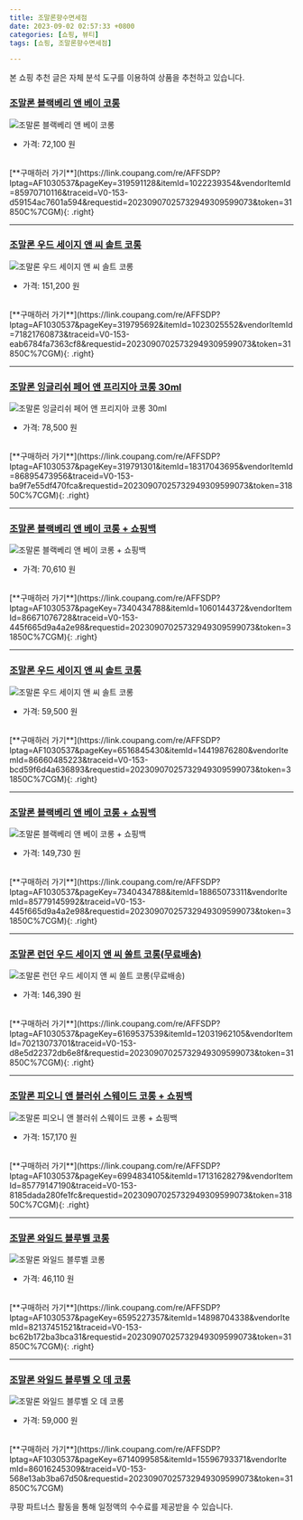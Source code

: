 ```yaml
---
title: 조말론향수면세점
date: 2023-09-02 02:57:33 +0800
categories: [쇼핑, 뷰티]
tags: [쇼핑, 조말론향수면세점]

---
```


본 쇼핑 추천 글은 자체 분석 도구를 이용하여 상품을 추천하고 있습니다.
### [조말론 블랙베리 앤 베이 코롱](https://link.coupang.com/re/AFFSDP?lptag=AF1030537&pageKey=319591128&itemId=1022239354&vendorItemId=85970710116&traceid=V0-153-d59154ac7601a594&requestid=20230907025732949309599073&token=31850C%7CGM)
![조말론 블랙베리 앤 베이 코롱](https://ads-partners.coupang.com/image1/EdjG3qbLdrAe4HMkEe7ROOC3drN9H2S3phw_2dwMmFVL0UXpkbk2dH4tz1GJIFYfmu21dxn-DAs4TQLLoiXz3fXJgYPjMi3XXSCbBdXfaB_x16cjRcHkQGKzS4SAMbY8MWVwAOcXRDiiUCT9opr4DWOlg_XYFBwuO0eaX_0BSqq8dy-QxT7yn1hF2yA-iURywxbGmrYvsk8Q2ZeXFdpjzHA8wP17Z8ESb_fnLbuoQDmCH-bKx9zVbPKZxmrtiGM9awLuWtspGZyanL5BSXNe8bNR17m1SH5LCXKQeFZbJd7E)
- 가격: 72,100 원
<br>
[**구매하러 가기**](https://link.coupang.com/re/AFFSDP?lptag=AF1030537&pageKey=319591128&itemId=1022239354&vendorItemId=85970710116&traceid=V0-153-d59154ac7601a594&requestid=20230907025732949309599073&token=31850C%7CGM){: .right}
<br>

---

### [조말론 우드 세이지 앤 씨 솔트 코롱](https://link.coupang.com/re/AFFSDP?lptag=AF1030537&pageKey=319795692&itemId=1023025552&vendorItemId=71821760873&traceid=V0-153-eab6784fa7363cf8&requestid=20230907025732949309599073&token=31850C%7CGM)
![조말론 우드 세이지 앤 씨 솔트 코롱](https://ads-partners.coupang.com/image1/9HlcyExxftTghtru9DcQ6as7bQewATCvrkq-7RPffPU0QAbXUdFcvZ479UlGTEy7C8-8IsMUiTtxaEneTgmhQdvyGd-gBmml9qVAgwI-jHVvaitJGty-k7s8x8aZtvoGGw17wFhLSkdcM5CRSN6qD8qYYFZEm6GEngrLhlOE5gHSnZI1mIa-drX9ltWJRBEfySdMQX7Yp5i0wxBybtXYrI1O9XEwcgrVOXo2D672l0uAxTVXsd-H_a_b1Up42F4mylj1lwDNhwZsnoJ-RSf90yDnMDOGRIISieciVsI6BA==)
- 가격: 151,200 원
<br>
[**구매하러 가기**](https://link.coupang.com/re/AFFSDP?lptag=AF1030537&pageKey=319795692&itemId=1023025552&vendorItemId=71821760873&traceid=V0-153-eab6784fa7363cf8&requestid=20230907025732949309599073&token=31850C%7CGM){: .right}
<br>

---

### [조말론 잉글리쉬 페어 앤 프리지아 코롱 30ml](https://link.coupang.com/re/AFFSDP?lptag=AF1030537&pageKey=319791301&itemId=18317043695&vendorItemId=86895473956&traceid=V0-153-ba9f7e55df470fca&requestid=20230907025732949309599073&token=31850C%7CGM)
![조말론 잉글리쉬 페어 앤 프리지아 코롱 30ml](https://ads-partners.coupang.com/image1/HLXoR2dPZjKMQyytHPllS_axzoFWvTGNoXXErDMvkhyXZ80SUKCLYeiCTjGVRC7vp78tawT5wP0ItvZTNASsLJshxBgVl9ze5XN1QYCl2tY-tBwB08-u7Xhs_BVidWvPog0zAjCfUVBkHf5dqL_S0K__nB27Hr2vd1Ze0jWUoLJ_dStUOnq19BpSD6p25oi2UX91-1XbjpdS8Ao6M0akf1TSwCZUkQpqDLrrFJFqTGmoASBq3IlcCjyV9dyXNddCW9o5XpXLe3MOkUbPBUKnIFFN6Zdvkx0o0xnbK9y_KvI=)
- 가격: 78,500 원
<br>
[**구매하러 가기**](https://link.coupang.com/re/AFFSDP?lptag=AF1030537&pageKey=319791301&itemId=18317043695&vendorItemId=86895473956&traceid=V0-153-ba9f7e55df470fca&requestid=20230907025732949309599073&token=31850C%7CGM){: .right}
<br>

---

### [조말론 블랙베리 앤 베이 코롱 + 쇼핑백](https://link.coupang.com/re/AFFSDP?lptag=AF1030537&pageKey=7340434788&itemId=1060144372&vendorItemId=86671076728&traceid=V0-153-445f665d9a4a2e98&requestid=20230907025732949309599073&token=31850C%7CGM)
![조말론 블랙베리 앤 베이 코롱 + 쇼핑백](https://ads-partners.coupang.com/image1/fCCPPmCivRiqkpwNfJDFxgK-oQr2avlN5qYlxsofKTOFowtkhuHXCXipCeaPv3e0ajfgCxmhQaUSK8fzn2m0viiQmo6yRVYnHseaT_nNp73e9uMnPknn__DNXeV1fS6wWsyMzhydSe1SHBaj0_DuHii9gFW1MX19l75pLp4ydOuEpS64I31MGoAb4LopqsdEH43UnlZBLNjf_TJk5hgxaIa_uNuWu9aNoNM_wUcL5KfbynWo4GyKXg4-6IL7LeXajIZby5-ogvlkllz6zHpaCnmw0eFgpq_A-jqJSe4mLYCn)
- 가격: 70,610 원
<br>
[**구매하러 가기**](https://link.coupang.com/re/AFFSDP?lptag=AF1030537&pageKey=7340434788&itemId=1060144372&vendorItemId=86671076728&traceid=V0-153-445f665d9a4a2e98&requestid=20230907025732949309599073&token=31850C%7CGM){: .right}
<br>

---

### [조말론 우드 세이지 앤 씨 솔트 코롱](https://link.coupang.com/re/AFFSDP?lptag=AF1030537&pageKey=6516845430&itemId=14419876280&vendorItemId=86660485223&traceid=V0-153-bcd59f6d4a636893&requestid=20230907025732949309599073&token=31850C%7CGM)
![조말론 우드 세이지 앤 씨 솔트 코롱](https://ads-partners.coupang.com/image1/6ro7E_PceVJitLr-6pGGPMmMXsY2tX7ky-BDS1h0i0tV3KrtA14H3eR9P8whOlUs-XZxBK8OEPxcHZd6Ha-aO9B7uUOa7ofwemqoRoQ25iI5uTwJIwIQmR97fIbj7c6YWZSA01WnpzL60liC_IBV7DFobA6N8TUu27Jj_foCtH-Yc1qcHerV2uqkgch0HjoVildPVYANErFbW3sqN60ceEOCBRAYQ8a9iVouzLKHo8f0Kw0hoHNPh0RMdYIJfbExnyIID9EEXOfElzYnO6qzRsmhNLLvTS4XmxuerSbc7A==)
- 가격: 59,500 원
<br>
[**구매하러 가기**](https://link.coupang.com/re/AFFSDP?lptag=AF1030537&pageKey=6516845430&itemId=14419876280&vendorItemId=86660485223&traceid=V0-153-bcd59f6d4a636893&requestid=20230907025732949309599073&token=31850C%7CGM){: .right}
<br>

---

### [조말론 블랙베리 앤 베이 코롱 + 쇼핑백](https://link.coupang.com/re/AFFSDP?lptag=AF1030537&pageKey=7340434788&itemId=18865073311&vendorItemId=85779145992&traceid=V0-153-445f665d9a4a2e98&requestid=20230907025732949309599073&token=31850C%7CGM)
![조말론 블랙베리 앤 베이 코롱 + 쇼핑백](https://ads-partners.coupang.com/image1/SwyKIxuhy68EhRuaS5mKMF2i8TuGa-fCOV6rUHLae2fqDbLsP3vs_KNzGg9-nG-6_YGdYcJmC7cccx1PBSVruUzurlMAptkGNRWqot5exPLVzl1UHVBgGF1Sj7XL5rH71ySpjxDll8C1ien3D8ua-ym6ZuaCCI1QH2IeOczrkbiHU5QfeEiyYzPasfwdCPYoz-jxuGREtWo9FJyG5jOTBxBDCAMMIieI2ae5fI6A_Dn9uM4Iq98Y25_avq2PJTgzlTkx85xEtyuAV991paNe_lgwjQusY3-ZLhgTG8lxBa4=)
- 가격: 149,730 원
<br>
[**구매하러 가기**](https://link.coupang.com/re/AFFSDP?lptag=AF1030537&pageKey=7340434788&itemId=18865073311&vendorItemId=85779145992&traceid=V0-153-445f665d9a4a2e98&requestid=20230907025732949309599073&token=31850C%7CGM){: .right}
<br>

---

### [조말론 런던 우드 세이지 앤 씨 쏠트 코롱(무료배송)](https://link.coupang.com/re/AFFSDP?lptag=AF1030537&pageKey=6169537539&itemId=12031962105&vendorItemId=70213073701&traceid=V0-153-d8e5d22372db6e8f&requestid=20230907025732949309599073&token=31850C%7CGM)
![조말론 런던 우드 세이지 앤 씨 쏠트 코롱(무료배송)](https://ads-partners.coupang.com/image1/nDo6jlRqtD_w4YponNEEpyWIcIziuTkqNzQI7Gc04Fzx7fcQ4J1YA0E6NgwASpwqWKtA3mdqVElt15jraF6dBirUyG4zxgKzgiA-QCRMsnM5T95UizkvxhsbpszUt6lM2UlJN8qb1AA7gaa2VQyODyuoznKE9RGWqp-0EUgmhV3UM1OvgvHPT2YCp9RtY43hYLXsKNN5-KYj4L7HIysFWMk1f0Bc_RJn7o1DdHsv1Y44akg9QSnkXltBGH5-DcexXVioAr5zl12pHJ6CDfOlVEk6XPEt-pnKHFD3ZcCK3IA=)
- 가격: 146,390 원
<br>
[**구매하러 가기**](https://link.coupang.com/re/AFFSDP?lptag=AF1030537&pageKey=6169537539&itemId=12031962105&vendorItemId=70213073701&traceid=V0-153-d8e5d22372db6e8f&requestid=20230907025732949309599073&token=31850C%7CGM){: .right}
<br>

---

### [조말론 피오니 앤 블러쉬 스웨이드 코롱 + 쇼핑백](https://link.coupang.com/re/AFFSDP?lptag=AF1030537&pageKey=6994834105&itemId=17131628279&vendorItemId=85779147190&traceid=V0-153-8185dada280fe1fc&requestid=20230907025732949309599073&token=31850C%7CGM)
![조말론 피오니 앤 블러쉬 스웨이드 코롱 + 쇼핑백](https://ads-partners.coupang.com/image1/0M_C6jLs7BdLUBC90OZC90TZaVLCytcC9dObg3USiVYn2DPu_uzyTE7tVb6NOLz9v6nKGUC6WViU8y2RI7_ipAiqPZetrMJUoMlZnqCiqASTNVzwU5Oa9rTdsV844efUGJG6p2hnuupjUxByMx97FcVS--hyFF6sVaJ0_iDhpxHCY3kPxA0n03MKNUiA0URMgryBk94Be2hz558OsXxboFv0LcjYC9hREHogTZdZ3aD5OO4RJUbk1xjZ4pA88g558QaeqDXVCejj8dhDG8P47hxEYtYt_Jqnv3-7wNCVg0Y6)
- 가격: 157,170 원
<br>
[**구매하러 가기**](https://link.coupang.com/re/AFFSDP?lptag=AF1030537&pageKey=6994834105&itemId=17131628279&vendorItemId=85779147190&traceid=V0-153-8185dada280fe1fc&requestid=20230907025732949309599073&token=31850C%7CGM){: .right}
<br>

---

### [조말론 와일드 블루벨 코롱](https://link.coupang.com/re/AFFSDP?lptag=AF1030537&pageKey=6595227357&itemId=14898704338&vendorItemId=82137451521&traceid=V0-153-bc62b172ba3bca31&requestid=20230907025732949309599073&token=31850C%7CGM)
![조말론 와일드 블루벨 코롱](https://ads-partners.coupang.com/image1/-Dq1Xo10Hmll7_PA-DpwwjLpZYYj4bSSAz3n25GjglgEF-jo3TRAMfjHiWqo49Fs_j0HVgtPL5la4Zk_3zpB4tdI8X8wDyZUbbE4R4EZRyCiLvGhzNlmI1iE9pUiGZyht5otHBNKuqcM2laQs846LHXf9lgrWNjssiHJYGWX3Qb4fHFtMDukbYUTiZuKQ6l0vjU1tWJOnsdPzxcbg42o_SWmHMIorGB82O_OKMHCrpu8Y8oCiKmyRbYd8DmK7j120_RYqT4VaG_GpdC9jY_fyqWHgDtGtmGoihXy07O4oQ==)
- 가격: 46,110 원
<br>
[**구매하러 가기**](https://link.coupang.com/re/AFFSDP?lptag=AF1030537&pageKey=6595227357&itemId=14898704338&vendorItemId=82137451521&traceid=V0-153-bc62b172ba3bca31&requestid=20230907025732949309599073&token=31850C%7CGM){: .right}
<br>

---

### [조말론 와일드 블루벨 오 데 코롱](https://link.coupang.com/re/AFFSDP?lptag=AF1030537&pageKey=6714099585&itemId=15596793371&vendorItemId=86016245309&traceid=V0-153-568e13ab3ba67d50&requestid=20230907025732949309599073&token=31850C%7CGM)
![조말론 와일드 블루벨 오 데 코롱](https://ads-partners.coupang.com/image1/X25UQqOf06pY0RJJX_8QO1wM47xMIfuNy0F81oBdzDhNXRkC0YKn0iam3JT_A-DkRd2qN3odas0Jx3sWBeiZkRQLEtMhZf6lMxjBbtdtEojPMYCvaNhQgRzTxucoB0eoReb_3XhvyR4Ziwre_yWSJT683PmAzwmJjIGyUWDN23NcJsSUsc-zeYLFxPylq8aIRZLW54uMjEAf1hiGIoS_X1neJFC4pbTWBBDPSRFOmm_LjOXlEdtmChmolFIU0pL4COc2jECWu0iff9fb7f9fpv_p83_U0ynP-PHZcvqzQ20=)
- 가격: 59,000 원
<br>
[**구매하러 가기**](https://link.coupang.com/re/AFFSDP?lptag=AF1030537&pageKey=6714099585&itemId=15596793371&vendorItemId=86016245309&traceid=V0-153-568e13ab3ba67d50&requestid=20230907025732949309599073&token=31850C%7CGM)


쿠팡 파트너스 활동을 통해 일정액의 수수료를 제공받을 수 있습니다.
